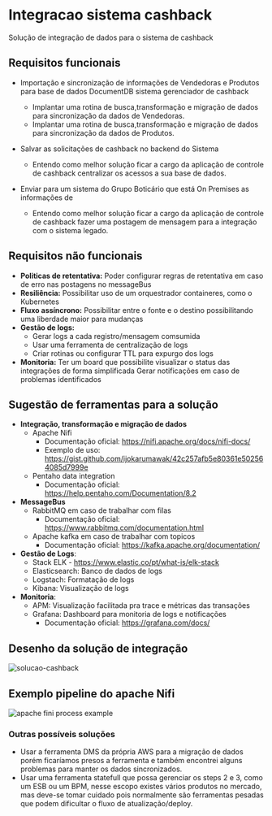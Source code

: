 # Integracao sistema cashback
Solução de integração de dados para o sistema de cashback

## Requisitos funcionais
	
* Importação e sincronização de informações de Vendedoras e Produtos para base de dados DocumentDB sistema gerenciador de cashback
    * Implantar uma rotina de busca,transformação e migração de dados para sincronização da dados de Vendedoras.
    * Implantar uma rotina de busca,transformação e migração de dados para sincronização da dados de Produtos.
	
* Salvar as solicitações de cashback no backend do Sistema 
    * Entendo como melhor solução ficar a cargo da aplicação de controle de cashback centralizar os acessos a sua base de dados.

* Enviar para um sistema do Grupo Boticário que está On Premises as informações de 
    * Entendo como melhor solução ficar a cargo da aplicação de controle de cashback fazer uma postagem de mensagem para a integração com o sistema legado.

## Requisitos não funcionais
* **Politicas de retentativa:** Poder configurar regras de retentativa em caso de erro nas postagens no messageBus
* **Resiliência:** Possibilitar uso de um orquestrador containeres, como o Kubernetes
* **Fluxo assíncrono:** Possibilitar entre o fonte e o destino possibilitando uma liberdade maior para mudanças
* **Gestão de logs:** 
    * Gerar logs a cada registro/mensagem comsumida
    * Usar uma ferramenta de centralização de logs
    * Criar rotinas ou configurar TTL para expurgo dos logs
* **Monitoria:** Ter um board que possibilite visualizar o status das integrações de forma simplificada
		Gerar notificações em caso de problemas identificados

## Sugestão de ferramentas para a solução	
   * **Integração, transformação e migração de dados**
       * Apache Nifi
         * Documentação oficial: https://nifi.apache.org/docs/nifi-docs/
         * Exemplo de uso: https://gist.github.com/ijokarumawak/42c257afb5e80361e502564085d7999e
       * Pentaho data integration
         * Documentação oficial: https://help.pentaho.com/Documentation/8.2
   * **MessageBus**
       * RabbitMQ em caso de trabalhar com filas
         * Documentação oficial: https://www.rabbitmq.com/documentation.html
       * Apache kafka em caso de trabalhar com topicos
            * Documentação oficial: https://kafka.apache.org/documentation/
   * **Gestão de Logs**:
       * Stack ELK - https://www.elastic.co/pt/what-is/elk-stack
       * Elasticsearch: Banco de dados de logs
       * Logstach: Formatação de logs
       * Kibana: Visualização de logs       
   * **Monitoria**:
       * APM: Visualização facilitada pra trace e métricas das transações
       * Grafana: Dashboard para monitoria de logs e notificações
         * Documentação oficial: https://grafana.com/docs/

## Desenho da solução de integração	
![solucao-cashback](https://user-images.githubusercontent.com/10811002/88494380-42203700-cf8c-11ea-92da-36790ff4b411.png)

## Exemplo pipeline do apache Nifi
![apache fini process example](https://user-images.githubusercontent.com/10811002/88494601-32552280-cf8d-11ea-85e7-61eea0fc81c4.png)

### Outras possíveis soluções
   * Usar a ferramenta DMS da própria AWS para a migração de dados
porém ficaríamos presos a ferramenta e também encontrei
alguns problemas para manter os dados sincronizados.
   * Usar uma ferramenta statefull que possa gerenciar os steps 2 e 3, como um ESB ou um BPM, nesse escopo existes vários produtos no mercado, mas deve-se tomar cuidado pois normalmente são ferramentas pesadas que podem dificultar o fluxo de atualização/deploy.
